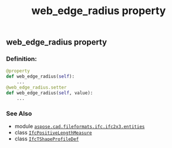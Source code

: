 ﻿---
title: web_edge_radius property
second_title: Aspose.CAD for Python via .NET API References
description: 
type: docs
weight: 160
url: /python-net/aspose.cad.fileformats.ifc.ifc2x3.entities/ifctshapeprofiledef/web_edge_radius/
is_root: false
---

## web_edge_radius property

### Definition:
```python
@property
def web_edge_radius(self):
    ...
@web_edge_radius.setter
def web_edge_radius(self, value):
    ...
```

### See Also
* module [`aspose.cad.fileformats.ifc.ifc2x3.entities`](../../)
* class [`IfcPositiveLengthMeasure`](/cad/python-net/aspose.cad.fileformats.ifc.ifc2x3.types/ifcpositivelengthmeasure)
* class [`IfcTShapeProfileDef`](/cad/python-net/aspose.cad.fileformats.ifc.ifc2x3.entities/ifctshapeprofiledef)
